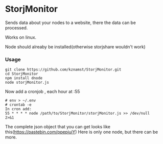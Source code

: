 # StorjMonitor
Sends data about your nodes to a website, there the data can be processed.

Works on linux.

Node should alreaby be installed(otherwise storjshare wouldn't work) 
### Usage

```
git clone https://github.com/kznamst/StorjMonitor.git
cd StorjMonitor
npm install dnode
node storjMonitor.js
```
Now add a cronjob , each hour at :55
```
# env > ~/.env
# crontab -e
In cron add: 
55 * * * * node /path/to/StorjMonitor/storjMonitor.js >> /dev/null 2>&1
```

The complete json object that you can get looks like this(https://pastebin.com/ppepiuiY) Here is only one node, but there can be more.

